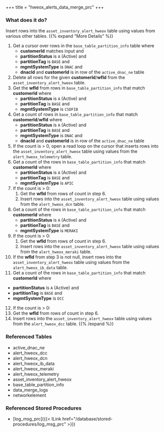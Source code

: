 +++
title = "hweox_alerts_data_merge_prc"
+++

### What does it do?
Insert rows into the `asset_inventory_alert_hweox` table using values from various other tables.
{{% expand "More Details" %}}
1. Get a cursor over rows in the `base_table_partition_info` table where
   - **customerId** matches input and
   - **partitionStatus** is `A` (Active) and
   - **partitionTag** is `BASE` and
   - **mgmtSystemType** is `DNAC` and
   - **dnacId** and **customerId** is in row of the `active_dnac_ne` table
2. Delete all rows for the given **customerId**/**wfId** from the `asset_inventory_alert_hweox` table.
3. Get the **wfId** from rows in `base_table_partition_info` that match **customerId** where
   - **partitionStatus** is `A` (Active) and
   - **partitionTag** is `BASE` and
   - **mgmtSystemType** is `CSDFIB`
4. Get a count of rows in `base_table_partition_info` that match **customerId**/**wfId** where
   - **partitionStatus** is `A` (Active) and
   - **partitionTag** is `BASE` and
   - **mgmtSystemType** is `DNAC` and
   - **dnacId** and **customerId** is in row of the `active_dnac_ne` table
5. If the count is > 0, open a read loop on the cursor that inserts rows into the `asset_inventory_alert_hweox` table using values from the `alert_hweox_telemetry` table.
6. Get a count of the rows in `base_table_partition_info` that match **customerId** where
   - **partitionStatus** is `A` (Active) and
   - **partitionTag** is `BASE` and
   - **mgmtSystemType** is `APIC`
7. If the count is > 0: 
   1. Get the **wfId** from rows of count in step 6.
   2. Insert rows into the `asset_inventory_alert_hweox` table using values from the `alert_hweox_dcn` table.
8. Get a count of the rows in `base_table_partition_info` that match **customerId** where
   - **partitionStatus** is `A` (Active) and
   - **partitionTag** is `BASE` and
   - **mgmtSystemType** is `MERAKI`
9. If the count is > 0: 
   1. Get the **wfId** from rows of count in step 6.
   2. Insert rows into the `asset_inventory_alert_hweox` table using values from the `alert_hweox_meraki` table.
10. If the **wfId** from step 3 is not null, insert rows into the `asset_inventory_alert_hweox` table using values from the `alert_hweox_ib_data` table.
11. Get a count of the rows in `base_table_partition_info` that match **customerId** where
   - **partitionStatus** is `A` (Active) and
   - **partitionTag** is `BASE` and
   - **mgmtSystemType** is `DCC`
12. If the count is > 0: 
   1. Get the **wfId** from rows of count in step 6.
   2. Insert rows into the `asset_inventory_alert_hweox` table using values from the `alert_hweox_dcc` table.
{{% /expand %}}

### Referenced Tables
- active_dnac_ne
- alert_hweox_dcc
- alert_hweox_dcn
- alert_hweox_ib_data
- alert_hweox_meraki
- alert_hweox_telemetry
- asset_inventory_alert_hweox
- base_table_partition_info
- data_merge_logs
- networkelement

### Referenced Stored Procedures
- [log_msg_prc]({{< ILink href="/database/stored-procedures/log_msg_prc" >}})
